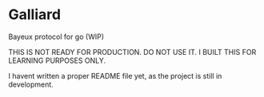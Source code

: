 # Galliard

Bayeux protocol for go (WIP)

THIS IS NOT READY FOR PRODUCTION. DO NOT USE IT. I BUILT THIS FOR LEARNING PURPOSES ONLY.

I havent written a proper README file yet, as the project is still in development.
